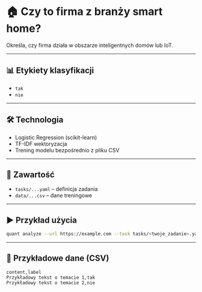 # 🏠 Czy to firma z branży smart home?

Określa, czy firma działa w obszarze inteligentnych domów lub IoT.

---

## 📊 Etykiety klasyfikacji

- `tak`
- `nie`

---

## 🛠️ Technologia

- Logistic Regression (scikit-learn)
- TF-IDF wektoryzacja
- Trening modelu bezpośrednio z pliku CSV

---

## 📂 Zawartość

- `tasks/...yaml` – definicja zadania
- `data/...csv` – dane treningowe

---

## ▶️ Przykład użycia

```bash
quant analyze --url https://example.com --task tasks/<twoje_zadanie>.yaml
```

---

## 🧪 Przykładowe dane (CSV)

```csv
content,label
Przykładowy tekst o temacie 1,tak
Przykładowy tekst o temacie 2,nie
```